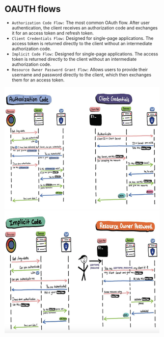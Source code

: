 # OAUTH flows

- `Authorization Code Flow:` The most common OAuth flow. After user authentication, the client receives an authorization code and exchanges it for an access token and refresh token.
- `Client Credentials Flow:` Designed for single-page applications. The access token is returned directly to the client without an intermediate authorization code.
- `Implicit Code Flow:` Designed for single-page applications. The access token is returned directly to the client without an intermediate authorization code.
- `Resource Owner Password Grant Flow:` Allows users to provide their username and password directly to the client, which then exchanges them for an access token.

<img src="images/oauth_flows_1.png" height="400" width="600"/>
<img src="images/oauth_flows_2.png" height="400" width="600"/>